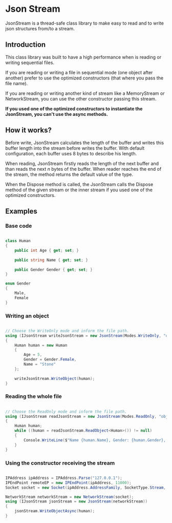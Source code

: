# Json Stream
JsonStream is a thread-safe class library to make easy to read and to write json structures from/to a stream.

## Introduction
This class library was built to have a high performance when is reading or writing sequential files.

If you are reading or writing a file in sequential mode (one object after another) prefer to use the optimized constructors (that where you pass the file name).

If you are reading or writing another kind of stream like a MemoryStream or NetworkStream, you can use the other constructor passing this stream.

**If you used one of the optimized constructors to instantiate the JsonStream, you can't use the async methods.**
 

## How it works?
Before write, JsonStream calculates the length of the buffer and writes this buffer length into the stream before writes the buffer. With default configuration, each buffer uses 8 bytes to describe his length.

When reading, JsonStream firstly reads the length of the next buffer and than reads the next *n* bytes of the buffer. When reader reaches the end of the stream, the method returns the default value of the type.

When the Dispose method is called, the JsonStream calls the Dispose method of the given stream or the inner stream if you used one of the optimized constructors.

## Examples

### Base code

```C#

class Human
{
	public int Age { get; set; }
	
	public string Name { get; set; }
	
	public Gender Gender { get; set; }
}

enum Gender
{
	Male,
	Female
}

```

### Writing an object


```C#

// Choose the WriteOnly mode and inform the file path.
using (IJsonStream writeJsonStream = new JsonStream(Modes.WriteOnly, "objects.json"))
{
	Human human = new Human
	{
		Age = 5,
		Gender = Gender.Female,
		Name = "Stone"
	};
	
	writeJsonStream.WriteObject(human);                    
}

```

### Reading the whole file

```C#

// Choose the ReadOnly mode and inform the file path.
using (IJsonStream readJsonStream = new JsonStream(Modes.ReadOnly, "objects.json"))
{
	Human human;
	while ((human = readJsonStream.ReadObject<Human>()) != null)
	{
		Console.WriteLine($"Name {human.Name}, Gender: {human.Gender}, Age: {human.Age}");
	}	
}


```

### Using the constructor receiving the stream

```C#

IPAddress ipAddress = IPAddress.Parse("127.0.0.1");
IPEndPoint remoteEP = new IPEndPoint(ipAddress, 11000);
Socket socket = new Socket(ipAddress.AddressFamily, SocketType.Stream, ProtocolType.Tcp);

NetworkStream networkStream = new NetworkStream(socket);
using (IJsonStream jsonStream = new JsonStream(networkStream))
{
	jsonStream.WriteObjectAsync(human);
}

```